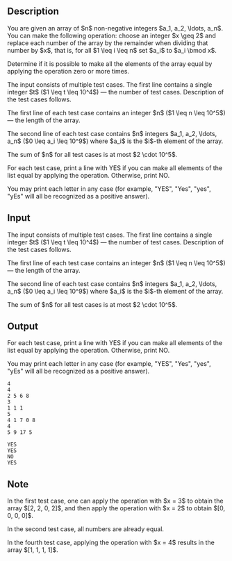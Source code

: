 ## Description

<div><p>You are given an array of $n$ non-negative integers $a_1, a_2, \ldots, a_n$. You can make the following operation: choose an integer $x \geq 2$ and replace each number of the array by the remainder when dividing that number by $x$, that is, for all $1 \leq i \leq n$ set $a_i$ to $a_i \bmod x$.</p><p>Determine if it is possible to make all the elements of the array equal by applying the operation zero or more times.</p></div><div class="input-specification"><p>The input consists of multiple test cases. The first line contains a single integer $t$ ($1 \leq t \leq 10^4$) — the number of test cases. Description of the test cases follows.</p><p>The first line of each test case contains an integer $n$ ($1 \leq n \leq 10^5$) — the length of the array.</p><p>The second line of each test case contains $n$ integers $a_1, a_2, \ldots, a_n$ ($0 \leq a_i \leq 10^9$) where $a_i$ is the $i$-th element of the array.</p><p>The sum of $n$ for all test cases is at most $2 \cdot 10^5$.</p></div><div class="output-specification"><p>For each test case, print a line with <span class="tex-font-style-tt">YES</span> if you can make all elements of the list equal by applying the operation. Otherwise, print <span class="tex-font-style-tt">NO</span>.</p><p>You may print each letter in any case (for example, "YES", "Yes", "yes", "yEs" will all be recognized as a positive answer).</p></div>

## Input

<p>The input consists of multiple test cases. The first line contains a single integer $t$ ($1 \leq t \leq 10^4$) — the number of test cases. Description of the test cases follows.</p><p>The first line of each test case contains an integer $n$ ($1 \leq n \leq 10^5$) — the length of the array.</p><p>The second line of each test case contains $n$ integers $a_1, a_2, \ldots, a_n$ ($0 \leq a_i \leq 10^9$) where $a_i$ is the $i$-th element of the array.</p><p>The sum of $n$ for all test cases is at most $2 \cdot 10^5$.</p>

## Output

<p>For each test case, print a line with <span class="tex-font-style-tt">YES</span> if you can make all elements of the list equal by applying the operation. Otherwise, print <span class="tex-font-style-tt">NO</span>.</p><p>You may print each letter in any case (for example, "YES", "Yes", "yes", "yEs" will all be recognized as a positive answer).</p>





```input1
4
4
2 5 6 8
3
1 1 1
5
4 1 7 0 8
4
5 9 17 5
```




```output1
YES
YES
NO
YES
```



## Note

<p>In the first test case, one can apply the operation with $x = 3$ to obtain the array $[2, 2, 0, 2]$, and then apply the operation with $x = 2$ to obtain $[0, 0, 0, 0]$.</p><p>In the second test case, all numbers are already equal.</p><p>In the fourth test case, applying the operation with $x = 4$ results in the array $[1, 1, 1, 1]$.</p>

